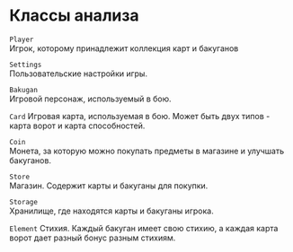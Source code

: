 # Классы анализа

`Player`  
Игрок, которому принадлежит коллекция карт и бакуганов

`Settings`  
Пользовательские настройки игры.

`Bakugan`  
Игровой персонаж, используемый в бою.

`Card`
Игровая карта, используемая в бою. Может быть двух типов - карта ворот и карта способностей.

`Coin`  
Монета, за которую можно покупать предметы в магазине и улучшать бакуганов.

`Store`  
Магазин. Содержит карты и бакуганы для покупки.

`Storage`  
Хранилище, где находятся карты и бакуганы игрока.

`Element`
Стихия. Каждый бакуган имеет свою стихию, а каждая карта ворот дает разный бонус разным стихиям.

